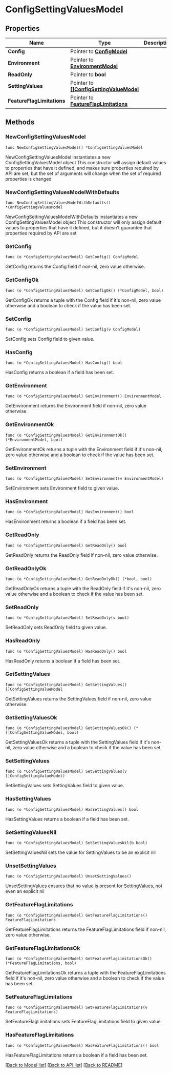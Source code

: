 # ConfigSettingValuesModel

## Properties

Name | Type | Description | Notes
------------ | ------------- | ------------- | -------------
**Config** | Pointer to [**ConfigModel**](ConfigModel.md) |  | [optional] 
**Environment** | Pointer to [**EnvironmentModel**](EnvironmentModel.md) |  | [optional] 
**ReadOnly** | Pointer to **bool** |  | [optional] 
**SettingValues** | Pointer to [**[]ConfigSettingValueModel**](ConfigSettingValueModel.md) |  | [optional] 
**FeatureFlagLimitations** | Pointer to [**FeatureFlagLimitations**](FeatureFlagLimitations.md) |  | [optional] 

## Methods

### NewConfigSettingValuesModel

`func NewConfigSettingValuesModel() *ConfigSettingValuesModel`

NewConfigSettingValuesModel instantiates a new ConfigSettingValuesModel object
This constructor will assign default values to properties that have it defined,
and makes sure properties required by API are set, but the set of arguments
will change when the set of required properties is changed

### NewConfigSettingValuesModelWithDefaults

`func NewConfigSettingValuesModelWithDefaults() *ConfigSettingValuesModel`

NewConfigSettingValuesModelWithDefaults instantiates a new ConfigSettingValuesModel object
This constructor will only assign default values to properties that have it defined,
but it doesn't guarantee that properties required by API are set

### GetConfig

`func (o *ConfigSettingValuesModel) GetConfig() ConfigModel`

GetConfig returns the Config field if non-nil, zero value otherwise.

### GetConfigOk

`func (o *ConfigSettingValuesModel) GetConfigOk() (*ConfigModel, bool)`

GetConfigOk returns a tuple with the Config field if it's non-nil, zero value otherwise
and a boolean to check if the value has been set.

### SetConfig

`func (o *ConfigSettingValuesModel) SetConfig(v ConfigModel)`

SetConfig sets Config field to given value.

### HasConfig

`func (o *ConfigSettingValuesModel) HasConfig() bool`

HasConfig returns a boolean if a field has been set.

### GetEnvironment

`func (o *ConfigSettingValuesModel) GetEnvironment() EnvironmentModel`

GetEnvironment returns the Environment field if non-nil, zero value otherwise.

### GetEnvironmentOk

`func (o *ConfigSettingValuesModel) GetEnvironmentOk() (*EnvironmentModel, bool)`

GetEnvironmentOk returns a tuple with the Environment field if it's non-nil, zero value otherwise
and a boolean to check if the value has been set.

### SetEnvironment

`func (o *ConfigSettingValuesModel) SetEnvironment(v EnvironmentModel)`

SetEnvironment sets Environment field to given value.

### HasEnvironment

`func (o *ConfigSettingValuesModel) HasEnvironment() bool`

HasEnvironment returns a boolean if a field has been set.

### GetReadOnly

`func (o *ConfigSettingValuesModel) GetReadOnly() bool`

GetReadOnly returns the ReadOnly field if non-nil, zero value otherwise.

### GetReadOnlyOk

`func (o *ConfigSettingValuesModel) GetReadOnlyOk() (*bool, bool)`

GetReadOnlyOk returns a tuple with the ReadOnly field if it's non-nil, zero value otherwise
and a boolean to check if the value has been set.

### SetReadOnly

`func (o *ConfigSettingValuesModel) SetReadOnly(v bool)`

SetReadOnly sets ReadOnly field to given value.

### HasReadOnly

`func (o *ConfigSettingValuesModel) HasReadOnly() bool`

HasReadOnly returns a boolean if a field has been set.

### GetSettingValues

`func (o *ConfigSettingValuesModel) GetSettingValues() []ConfigSettingValueModel`

GetSettingValues returns the SettingValues field if non-nil, zero value otherwise.

### GetSettingValuesOk

`func (o *ConfigSettingValuesModel) GetSettingValuesOk() (*[]ConfigSettingValueModel, bool)`

GetSettingValuesOk returns a tuple with the SettingValues field if it's non-nil, zero value otherwise
and a boolean to check if the value has been set.

### SetSettingValues

`func (o *ConfigSettingValuesModel) SetSettingValues(v []ConfigSettingValueModel)`

SetSettingValues sets SettingValues field to given value.

### HasSettingValues

`func (o *ConfigSettingValuesModel) HasSettingValues() bool`

HasSettingValues returns a boolean if a field has been set.

### SetSettingValuesNil

`func (o *ConfigSettingValuesModel) SetSettingValuesNil(b bool)`

 SetSettingValuesNil sets the value for SettingValues to be an explicit nil

### UnsetSettingValues
`func (o *ConfigSettingValuesModel) UnsetSettingValues()`

UnsetSettingValues ensures that no value is present for SettingValues, not even an explicit nil
### GetFeatureFlagLimitations

`func (o *ConfigSettingValuesModel) GetFeatureFlagLimitations() FeatureFlagLimitations`

GetFeatureFlagLimitations returns the FeatureFlagLimitations field if non-nil, zero value otherwise.

### GetFeatureFlagLimitationsOk

`func (o *ConfigSettingValuesModel) GetFeatureFlagLimitationsOk() (*FeatureFlagLimitations, bool)`

GetFeatureFlagLimitationsOk returns a tuple with the FeatureFlagLimitations field if it's non-nil, zero value otherwise
and a boolean to check if the value has been set.

### SetFeatureFlagLimitations

`func (o *ConfigSettingValuesModel) SetFeatureFlagLimitations(v FeatureFlagLimitations)`

SetFeatureFlagLimitations sets FeatureFlagLimitations field to given value.

### HasFeatureFlagLimitations

`func (o *ConfigSettingValuesModel) HasFeatureFlagLimitations() bool`

HasFeatureFlagLimitations returns a boolean if a field has been set.


[[Back to Model list]](../README.md#documentation-for-models) [[Back to API list]](../README.md#documentation-for-api-endpoints) [[Back to README]](../README.md)


